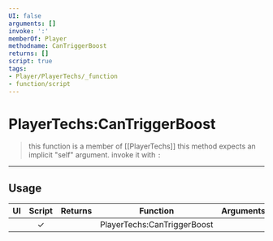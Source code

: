 ```yaml
---
UI: false
arguments: []
invoke: ':'
memberOf: Player
methodname: CanTriggerBoost
returns: []
script: true
tags:
- Player/PlayerTechs/_function
- function/script
---
```

# PlayerTechs:CanTriggerBoost
> this function is a member of [[PlayerTechs]]
> this method expects an implicit "self" argument. invoke it with `:`
-----
## Usage
|  UI | Script | Returns | Function | Arguments |
|:---:|:------:|-------:|:--------:|:---------|
| |✓||PlayerTechs:CanTriggerBoost||

